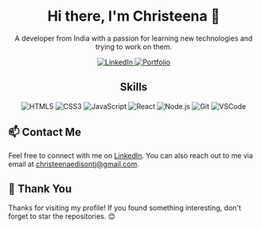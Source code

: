 

<!-- Introduction -->
<h1 align="center">Hi there, I'm Christeena 👋</h1>

<p align="center">
  A developer from India with a passion for learning new technologies and trying to work on them.
</p>

<!-- Social Media Badges -->
<p align="center">
  <a href="https://www.linkedin.com/in/christeena-edison/" target="_blank">
    <img src="https://img.shields.io/badge/-LinkedIn-blue?style=for-the-badge&logo=Linkedin&logoColor=white" alt="LinkedIn">
  </a>
  <a href="https://christeenae.github.io/C-Personal-Portfolio/" target="_blank">
    <img src="https://img.shields.io/badge/-Portfolio-ff69b4?style=for-the-badge" alt="Portfolio">
  </a>
</p>

<!-- Skills -->
<h2 align="center">Skills</h2>

<p align="center">
  <img src="https://img.shields.io/badge/-HTML5-E34F26?style=for-the-badge&logo=HTML5&logoColor=white" alt="HTML5">
  <img src="https://img.shields.io/badge/-CSS3-1572B6?style=for-the-badge&logo=CSS3&logoColor=white" alt="CSS3">
  <img src="https://img.shields.io/badge/-JavaScript-F7DF1E?style=for-the-badge&logo=JavaScript&logoColor=black" alt="JavaScript">
  <img src="https://img.shields.io/badge/-React-61DAFB?style=for-the-badge&logo=React&logoColor=black" alt="React">
  <img src="https://img.shields.io/badge/-Node.js-339933?style=for-the-badge&logo=Node.js&logoColor=white" alt="Node.js">
  <img src="https://img.shields.io/badge/-Git-F05032?style=for-the-badge&logo=Git&logoColor=white" alt="Git">
  <img src="https://img.shields.io/badge/-VSCode-007ACC?style=for-the-badge&logo=Visual%20Studio%20Code&logoColor=white" alt="VSCode">
</p>

<!-- Contact -->
## 📫 Contact Me

Feel free to connect with me on [LinkedIn](https://www.linkedin.com/in/christeena-edison/). You can also reach out to me via email at christeenaedisontj@gmail.com. 

<!-- Footer -->
## 🙌 Thank You

Thanks for visiting my profile! If you found something interesting, don't forget to star the repositories. 😊




